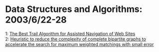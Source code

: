 # Data Structures and Algorithms: 2003/6/22-28  
1: [The Best Trail Algorithm for Assisted Navigation of Web Sites](https://doi.org/10.48550/arXiv.cs/0306122)  
2: [Heuristic to reduce the complexity of complete bipartite graphs to  accelerate the search for maximum weighted matchings with small error](https://doi.org/10.48550/arXiv.cs/0306123)  